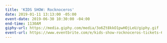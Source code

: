 ```yaml
---
title: 'KIDS SHOW: Rocknoceros'
date: 2019-01-11 13:13:00 -05:00
event-date: 2019-06-30 10:30:00 -04:00
end-time: 1130AM
giphy-url: https://media.giphy.com/media/3o6Zt8kkO1pwHOjLeU/giphy.gif
event-url: https://www.eventbrite.com/e/kids-show-rocknoceros-tickets-61132573172
---
```


